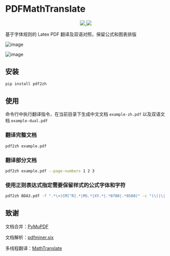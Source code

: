 # PDFMathTranslate

<p align="center">
  <!-- PyPI -->
  <a href="https://pypi.org/project/pdf2zh/">
    <img src="https://img.shields.io/pypi/v/pdf2zh"/>
  </a>
  <!-- License -->
  <a href="./LICENSE">
    <img src="https://img.shields.io/github/license/Byaidu/PDFMathTranslate"/>
  </a>
</p>

基于字体规则的 Latex PDF 翻译及双语对照，保留公式和图表排版

![image](https://github.com/user-attachments/assets/57e1cde6-c647-4af8-8f8f-587a40050dde)

![image](https://github.com/user-attachments/assets/25086601-c90a-40e3-bf30-1556f2f919ec)


## 安装

```bash
pip install pdf2zh
```

## 使用

命令行中执行翻译指令，在当前目录下生成中文文档 `example-zh.pdf` 以及双语文档 `example-dual.pdf` 

### 翻译完整文档

```bash
pdf2zh example.pdf
```

### 翻译部分文档

```bash
pdf2zh example.pdf --page-numbers 1 2 3
```

### 使用正则表达式指定需要保留样式的公式字体和字符

```bash
pdf2zh BDA3.pdf -f ".*\+(CM[^R].*|MS.*|XY.*|.*0700|.*0500)" -c "(\(|\||=|\u02dc|\u02c6|\u2248|\u223c|\u221d|\u0393|\d|\)|\+)"
```

## 致谢

文档合并：[PyMuPDF](https://github.com/pymupdf/PyMuPDF)

文档解析：[pdfminer.six](https://github.com/pdfminer/pdfminer.six)

多线程翻译：[MathTranslate](https://github.com/SUSYUSTC/MathTranslate)
